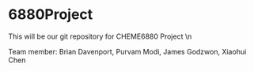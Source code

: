 # 6880Project

This will be our git repository for CHEME6880 Project \n

Team member: Brian Davenport, Purvam Modi, James Godzwon, Xiaohui Chen
